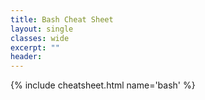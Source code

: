```yaml
---
title: Bash Cheat Sheet
layout: single
classes: wide
excerpt: ""
header:
---
```


{% include cheatsheet.html name='bash' %}

